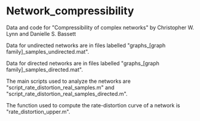 # Network_compressibility
Data and code for "Compressibility of complex networks" by Christopher W. Lynn and Danielle S. Bassett

Data for undirected networks are in files labelled "graphs_[graph family]_samples_undirected.mat".

Data for directed networks are in files labelled "graphs_[graph family]_samples_directed.mat".

The main scripts used to analyze the networks are "script_rate_distortion_real_samples.m" and "script_rate_distortion_real_samples_directed.m".

The function used to compute the rate-distortion curve of a network is "rate_distortion_upper.m".
